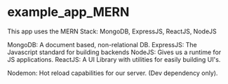# example_app_MERN

This app uses the MERN Stack: MongoDB, ExpressJS, ReactJS, NodeJS

MongoDB: A document based, non-relational DB. 
ExpressJS: The Javascript standard for building backends
NodeJS: Gives us a runtime for JS applications.
ReactJS: A UI Library with utilities for easily building UI's.

Nodemon: Hot reload capabilities for our server. (Dev dependency only).
